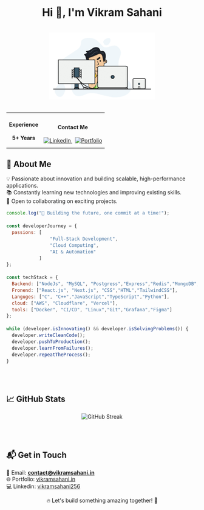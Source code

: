 <h1 align="center">Hi 👋, I'm Vikram Sahani</h1>


<p align="center">
  <br><img src="https://github.com/vikramsahani256/vikramsahani256/blob/main/hadder.gif" width="280px"><br> <br>
</p>

<table align="center" width="100%">
  <tr>
    <td align="center">
      <h4>Experience </h4>
      <p><strong>5+ Years</strong></p>
    </td>
    <td align="center">
      <h4>Contact Me </h4>
      <a href="https://www.linkedin.com/in/vikramsahani256">
        <img alt="LinkedIn" width="22px" src="https://cdn.jsdelivr.net/npm/simple-icons@3.13.0/icons/linkedin.svg"/>
      </a>
      &nbsp;
      <a href="https://vikramsahani.in">
        <img alt="Portfolio" width="22px" src="https://cdn.jsdelivr.net/npm/simple-icons@3.13.0/icons/v.svg"/>
      </a>
    </td>
  </tr>
</table>





## 🚀 About Me
💡 Passionate about innovation and building scalable, high-performance applications.  
📚 Constantly learning new technologies and improving existing skills.  
🤝 Open to collaborating on exciting projects.  

```js
console.log("🚀 Building the future, one commit at a time!");

const developerJourney = {
  passions: [   
                "Full-Stack Development", 
                "Cloud Computing", 
                "AI & Automation"
            ]
};

const techStack = {
  Backend: ["NodeJs", "MySQL", "Postgress","Express","Redis","MongoDB","SQLite"],
  Fronend: ["React.js", "Next.js", "CSS","HTML","TailwindCSS"],
  Languges: ["C", "C++","JavaScript","TypeScript","Python"],
  cloud: ["AWS", "Cloudflare", "Vercel"],
  tools: ["Docker", "CI/CD", "Linux","Git","Grafana","Figma"]
};

while (developer.isInnovating() && developer.isSolvingProblems()) {
  developer.writeCleanCode();
  developer.pushToProduction();
  developer.learnFromFailures();
  developer.repeatTheProcess();
}
```

<br/>
<br/>

## 📈 GitHub Stats
<p align="center">
  <img src="https://github-readme-streak-stats.herokuapp.com/?user=vikramsahani256&layout=compact" alt="GitHub Streak"/>
</p>

<br/>
<br/>

## 📬 Get in Touch
📧 Email: **contact@vikramsahani.in**  
🌐 Portfolio: [vikramsahani.in](https://vikramsahani.in)  
💻 Linkedin: [vikramsahani256](https://www.linkedin.com/in/vikramsahani256/)  

<p align="center">
🔥 Let's build something amazing together! 🚀
</p>
